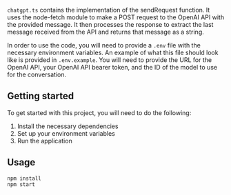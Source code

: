 `chatgpt.ts` contains the implementation of the sendRequest function. It uses the node-fetch module to make a POST request to the OpenAI API with the provided message. 
It then processes the response to extract the last message received from the API and returns that message as a string.

In order to use the code, you will need to provide a `.env` file with the necessary environment variables.
An example of what this file should look like is provided in `.env.example`. 
You will need to provide the URL for the OpenAI API, your OpenAI API bearer token, and the ID of the model to use for the conversation.

## Getting started

To get started with this project, you will need to do the following:

1. Install the necessary dependencies
2. Set up your environment variables
3. Run the application

## Usage

```shell
npm install
npm start
```